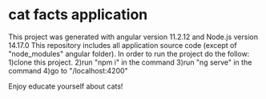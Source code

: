 # cat facts application

This project was generated with angular version 11.2.12 and Node.js version 14.17.0
This repository includes all application source code (except of "node_modules" angular folder).
In order to run the project do the follow:
1)clone this project.
2)run "npm i" in the command
3)run "ng serve" in the command
4)go to "/localhost:4200"

Enjoy educate yourself about cats!

